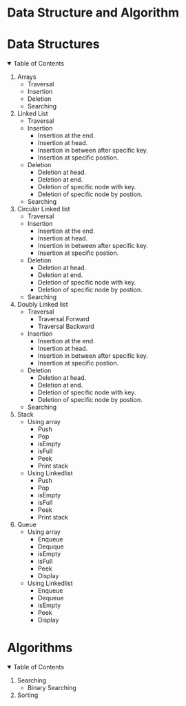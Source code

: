 # Data Structure and Algorithm

# Data Structures 

<!-- TABLE OF CONTENTS -->
<details open="open">
  <summary>Table of Contents</summary>
  <ol>
    <li>
      Arrays
      <ul>
        <li>Traversal</li>
        <li>Insertion</li>
        <li>Deletion</li>
        <li>Searching</li>
      </ul>
    </li>
    <li>
      Linked List  
      <ul>
        <li>Traversal</li>
        <li>Insertion
          <ul>
            <li>Insertion at the end.</li>
            <li>Insertion at head.</li>
            <li>Insertion in between after specific key.</li>
            <li>Insertion at specific postion.</li>
          </ul>
         </li>
        <li>Deletion
          <ul>
            <li>Deletion at head.</li>
            <li>Deletion at end.</li>
            <li>Deletion of specific node with key.</li>
            <li>Deletion of specific node by postion.</li>
          </ul>
        </li>
        <li>Searching</li>
      </ul>
    </li>
    <li>
      Circular Linked list 
      <ul>
        <li>Traversal</li>
        <li>Insertion
          <ul>
            <li>Insertion at the end.</li>
            <li>Insertion at head.</li>
            <li>Insertion in between after specific key.</li>
            <li>Insertion at specific postion.</li>
          </ul>
         </li>
        <li>Deletion
          <ul>
            <li>Deletion at head.</li>
            <li>Deletion at end.</li>
            <li>Deletion of specific node with key.</li>
            <li>Deletion of specific node by postion.</li>
          </ul>
        </li>
        <li>Searching</li>
      </ul>
    </li>
    <li>
      Doubly Linked list 
      <ul>
        <li>Traversal
          <ul>
            <li>Traversal Forward</li>
            <li>Traversal Backward</li>
          </ul>
        </li>
        <li>Insertion
          <ul>
            <li>Insertion at the end.</li>
            <li>Insertion at head.</li>
            <li>Insertion in between after specific key.</li>
            <li>Insertion at specific postion.</li>
          </ul>
         </li>
        <li>Deletion
          <ul>
            <li>Deletion at head.</li>
            <li>Deletion at end.</li>
            <li>Deletion of specific node with key.</li>
            <li>Deletion of specific node by postion.</li>
          </ul>
        </li>
        <li>Searching</li>
      </ul>
    </li>
    <li>
      Stack
      <ul>
        <li>Using array
          <ul>
            <li>Push</li>
            <li>Pop</li>
            <li>isEmpty</li>
            <li>isFull</li>
            <li>Peek</li>
            <li>Print stack</li>
          </ul>
        </li>
        <li>Using Linkedlist
          <ul>
            <li>Push</li>
            <li>Pop</li>
            <li>isEmpty</li>
            <li>isFull</li>
            <li>Peek</li>
            <li>Print stack</li>
          </ul>
        </li>
      </ul>
    </li>
    <li>
      Queue
      <ul>
        <li>Using array
          <ul>
            <li>Enqueue</li>
            <li>Dequque</li>
            <li>isEmpty</li>
            <li>isFull</li>
            <li>Peek</li>
            <li>Display</li>
          </ul>
        </li>
        <li>Using Linkedlist
          <ul>
            <li>Enqueue</li>
            <li>Dequeue</li>
            <li>isEmpty</li>
            <li>Peek</li>
            <li>Display</li>
          </ul>
        </li>
      </ul>
    </li>
  </ol>
</details>

# Algorithms
      
<details open="open">
  <summary>Table of Contents</summary>
  <ol>
    <li>
      Searching
      <ul>
        <li>Binary Searching</li>
      </ul>
    </li>
    <li>
      Sorting
    </li>
  </ol>
</details>

